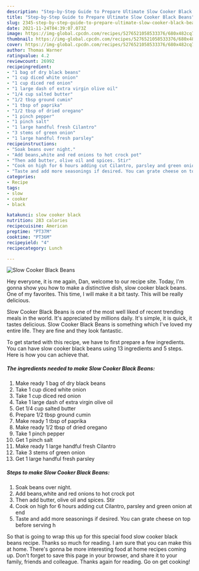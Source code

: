 ```yaml
---
description: "Step-by-Step Guide to Prepare Ultimate Slow Cooker Black Beans"
title: "Step-by-Step Guide to Prepare Ultimate Slow Cooker Black Beans"
slug: 2345-step-by-step-guide-to-prepare-ultimate-slow-cooker-black-beans
date: 2021-11-24T04:39:07.073Z
image: https://img-global.cpcdn.com/recipes/5276521058533376/680x482cq70/slow-cooker-black-beans-recipe-main-photo.jpg
thumbnail: https://img-global.cpcdn.com/recipes/5276521058533376/680x482cq70/slow-cooker-black-beans-recipe-main-photo.jpg
cover: https://img-global.cpcdn.com/recipes/5276521058533376/680x482cq70/slow-cooker-black-beans-recipe-main-photo.jpg
author: Thomas Warner
ratingvalue: 4.2
reviewcount: 26992
recipeingredient:
- "1 bag of dry black beans"
- "1 cup diced white onion"
- "1 cup diced red onion"
- "1 large dash of extra virgin olive oil"
- "1/4 cup salted butter"
- "1/2 tbsp ground cumin"
- "1 tbsp of paprika"
- "1/2 tbsp of dried oregano"
- "1 pinch pepper"
- "1 pinch salt"
- "1 large handful fresh Cilantro"
- "3 stems of green onion"
- "1 large handful fresh parsley"
recipeinstructions:
- "Soak beans over night."
- "Add beans,white and red onions to hot crock pot"
- "Then add butter, olive oil and spices. Stir"
- "Cook on high for 6 hours adding cut Cilantro, parsley and green onion at end"
- "Taste and add more seasonings if desired. You can grate cheese on top before serving h"
categories:
- Recipe
tags:
- slow
- cooker
- black

katakunci: slow cooker black 
nutrition: 283 calories
recipecuisine: American
preptime: "PT37M"
cooktime: "PT36M"
recipeyield: "4"
recipecategory: Lunch

---
```



![Slow Cooker Black Beans](https://img-global.cpcdn.com/recipes/5276521058533376/680x482cq70/slow-cooker-black-beans-recipe-main-photo.jpg)

Hey everyone, it is me again, Dan, welcome to our recipe site. Today, I'm gonna show you how to make a distinctive dish, slow cooker black beans. One of my favorites. This time, I will make it a bit tasty. This will be really delicious.



Slow Cooker Black Beans is one of the most well liked of recent trending meals in the world. It's appreciated by millions daily. It's simple, it is quick, it tastes delicious. Slow Cooker Black Beans is something which I've loved my entire life. They are fine and they look fantastic.


To get started with this recipe, we have to first prepare a few ingredients. You can have slow cooker black beans using 13 ingredients and 5 steps. Here is how you can achieve that.

<!--inarticleads1-->

##### The ingredients needed to make Slow Cooker Black Beans:

1. Make ready 1 bag of dry black beans
1. Take 1 cup diced white onion
1. Take 1 cup diced red onion
1. Take 1 large dash of extra virgin olive oil
1. Get 1/4 cup salted butter
1. Prepare 1/2 tbsp ground cumin
1. Make ready 1 tbsp of paprika
1. Make ready 1/2 tbsp of dried oregano
1. Take 1 pinch pepper
1. Get 1 pinch salt
1. Make ready 1 large handful fresh Cilantro
1. Take 3 stems of green onion
1. Get 1 large handful fresh parsley




<!--inarticleads2-->

##### Steps to make Slow Cooker Black Beans:

1. Soak beans over night.
1. Add beans,white and red onions to hot crock pot
1. Then add butter, olive oil and spices. Stir
1. Cook on high for 6 hours adding cut Cilantro, parsley and green onion at end
1. Taste and add more seasonings if desired. You can grate cheese on top before serving h




So that is going to wrap this up for this special food slow cooker black beans recipe. Thanks so much for reading. I am sure that you can make this at home. There's gonna be more interesting food at home recipes coming up. Don't forget to save this page in your browser, and share it to your family, friends and colleague. Thanks again for reading. Go on get cooking!
